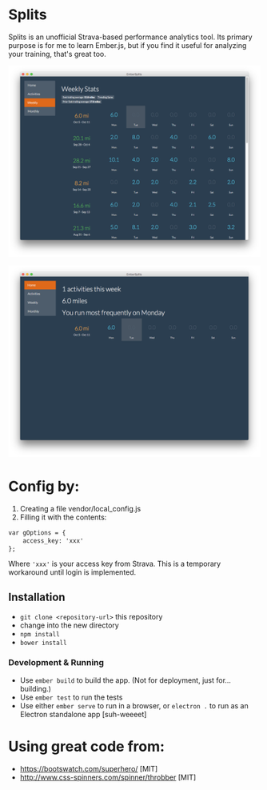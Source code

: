 # Splits

Splits is an unofficial Strava-based performance analytics tool. Its primary purpose is for me to learn Ember.js, but if you find it useful for analyzing your training, that's great too.

![Screenshot](./screen1.png)

![Screenshot](./screen2.png)

# Config by:

1. Creating a file vendor/local_config.js
2. Filling it with the contents:

```
var gOptions = {
    access_key: 'xxx'
};
```

Where `'xxx'` is your access key from Strava. This is a temporary workaround until login is implemented.

## Installation

* `git clone <repository-url>` this repository
* change into the new directory
* `npm install`
* `bower install`

### Development & Running

* Use `ember build` to build the app. (Not for deployment, just for... building.)
* Use `ember test` to run the tests
* Use either `ember serve` to run in a browser, or `electron .` to run as an Electron standalone app [suh-weeeet]

# Using great code from:

- https://bootswatch.com/superhero/ [MIT]
- http://www.css-spinners.com/spinner/throbber [MIT]
